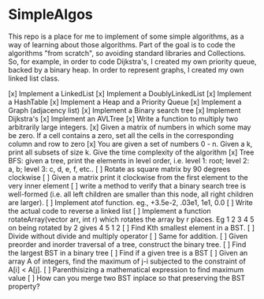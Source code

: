 SimpleAlgos
===========

This repo is a place for me to implement of some simple algorithms, as a way of learning about those algorithms.  Part of the goal is to code the algorithms "from scratch", so avoiding standard libraries and Collections.  So, for example, in order to code Dijkstra's, I created my own priority queue, backed by a binary heap.  In order to represent graphs, I created my own linked list class.  

[x] Implement a LinkedList
[x] Implement a DoublyLinkedList
[x] Implement a HashTable
[x] Implement a Heap and a Priority Queue
[x] Implement a Graph (adjacency list)
[x] Implement a Binary search tree
[x] Implement Dijkstra's
[x] Implement an AVLTree
[x] Write a function to multiply two arbitrarily large integers. 
[x] Given a matrix of numbers in which some may be zero. If a cell contains a zero, set all the cells in the corresponding column and row to zero
[x] You are given a set of numbers 0 - n. Given a k, print all subsets of size k. Give the time complexity of the algorithm
[x] Tree BFS: given a tree, print the elements in level order, i.e. level 1: root; level 2: a, b; level 3: c, d, e, f, etc.. 
[ ] Rotate as square matrix by 90 degrees clockwise
[ ] Given a matrix print it clockwise from the first element to the very inner element
[ ] write a method to verify that a binary search tree is well-formed (i.e. all left children are smaller than this node, all right children are larger).
[ ] Implement atof function. eg., +3.5e-2, .03e1, 1e1, 0.0
[ ] Write the actual code to reverse a linked list
[ ] Implement a function rotateArray(vector<int> arr, int r) which rotates the array by r places. Eg 1 2 3 4 5 on being rotated by 2 gives 4 5 1 2
[ ] Find Kth smallest element in a BST.
[ ] Divide without divide and multiply operator
[ ] Same for addition.
[ ] Given preorder and inorder traversal of a tree, construct the binary tree.
[ ] Find the largest BST in a binary tree
[ ] Find if a given tree is a BST
[ ] Given an array A of integers, find the maximum of j-i subjected to the constraint of A[i] < A[j].
[ ] Parenthisizing a mathematical expression to find maximum value
[ ] How can you merge two BST inplace so that preserving the BST property?

